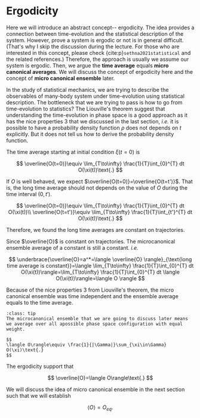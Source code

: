 # Ergodicity

Here we will introduce an abstract concept-- ergodicity. The idea provides a connection between time-evolution and the statistical description of the system. However, prove a system is ergodic or not is in general difficult. (That's why I skip the discussion during the lecture. For those who are interested in this concept, please check {cite:p}`sethna2021statistical` and the related references.) Therefore, the approach is usually we assume our system is ergodic. Then, we argue the **time average** equals **micro canonical averages**. We will discuss the concept of ergodicity here and the concept of **micro canonical ensemble** later.

In the study of statistical mechanics, we are trying to describe the observables of many-body system under time-evolution using statistical description. The bottleneck that we are trying to pass is how to go from time-evolution to statistics? The Liouville's theorem suggest that understanding the time-evolution in phase space is a good approach as it has the nice properties 3 that we discussed in the last section, *i.e.* it is possible to have a probability density function $\rho$ does not depends on $t$ explicitly. But it does not tell us how to derive the probability density function.

The time average starting at initial condition $\xi(t=0)$ is

$$
\overline{O(t=0)}\equiv \lim_{T\to\infty} \frac{1}{T}\int_{0}^{T} dt O(\xi(t))\text{.}
$$

If $O$ is well behaved, we expect $\overline{O(t=0)}=\overline{O(t=t')}$. That is, the long time average should not depends on the value of $O$ during the time interval $(0,t')$.

$$
\overline{O(t=0)}\equiv \lim_{T\to\infty} \frac{1}{T}\int_{0}^{T} dt O(\xi(t))\\
\overline{O(t=t')}\equiv \lim_{T\to\infty} \frac{1}{T}\int_{t'}^{T} dt O(\xi(t))\text{.}
$$

Therefore, we found the long time averages are constant on trajectories.

Since $\overline{O}$ is constant on trajectories. The microcanonical ensemble average of a constant is still a constant. *i.e.*

$$
\underbrace{\overline{O}=a^*=\langle \overline{O} \rangle}_{\text{long time average is constant}}=\langle  \lim_{T\to\infty} \frac{1}{T}\int_{0}^{T} dt O(\xi(t))\rangle=\lim_{T\to\infty} \frac{1}{T}\int_{0}^{T} dt \langle  O(\xi(t))\rangle=\langle  O \rangle
$$

Because of the nice properties 3 from Liouville's theorem, the micro canonical ensemble  was time independent and the ensemble average equals to the time average.

```{admonition} Note 
:class: tip
The microcanonical ensemble that we are going to discuss later means we average over all apossible phase space configuration with equal weight.

$$
\langle O\rangle\equiv \frac{1}{|\Gamma|}\sum_{\xi\in\Gamma} O(\xi)\text{.}
$$
```

The ergodicity support that

$$
\overline{O}=\langle O\rangle\text{.}
$$

We will discuss the idea of micro canonical ensemble in the next section such that we will establish

$$
\langle O\rangle=O_{eq}\text{.}
$$

